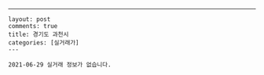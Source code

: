 ---
    layout: post
    comments: true
    title: 경기도 과천시
    categories: [실거래가]
    ---

    2021-06-29 실거래 정보가 없습니다.

    